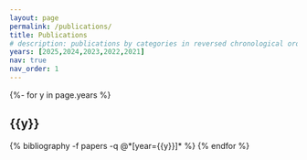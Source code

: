 ```yaml
---
layout: page
permalink: /publications/
title: Publications
# description: publications by categories in reversed chronological order. generated by jekyll-scholar.
years: [2025,2024,2023,2022,2021]
nav: true
nav_order: 1
---
```

<!-- _pages/publications.md -->
<div class="publications">

{%- for y in page.years %}
  <h2 class="year">{{y}}</h2>
  {% bibliography -f papers -q @*[year={{y}}]* %}
{% endfor %}

</div>
